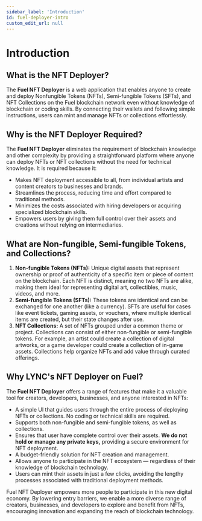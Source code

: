 ```yaml
---
sidebar_label: 'Introduction'
id: fuel-deployer-intro
custom_edit_url: null
---
```


# Introduction

## What is the NFT Deployer?

The **Fuel NFT Deployer** is a web application that enables anyone to create and deploy Nonfungible Tokens (NFTs), Semi-fungible Tokens (SFTs), and NFT Collections on the Fuel blockchain network even without knowledge of blockchain or coding skills. By connecting their wallets and following simple instructions, users can mint and manage NFTs or collections effortlessly.

## Why is the NFT Deployer Required?
The **Fuel NFT Deployer** eliminates the requirement of blockchain knowledge and other complexity by providing a straightforward platform where anyone can deploy NFTs or NFT collections without the need for technical knowledge. It is required because it:

* Makes NFT deployment accessible to all, from individual artists and content creators to businesses and brands.
* Streamlines the process, reducing time and effort compared to traditional methods.
* Minimizes the costs associated with hiring developers or acquiring specialized blockchain skills.
* Empowers users by giving them full control over their assets and creations without relying on intermediaries.

## What are Non-fungible, Semi-fungible Tokens, and Collections?
1. **Non-fungible Tokens (NFTs):** Unique digital assets that represent ownership or proof of authenticity of a specific item or piece of content on the blockchain. Each NFT is distinct, meaning no two NFTs are alike, making them ideal for representing digital art, collectibles, music, videos, and more.
2. **Semi-fungible Tokens (SFTs):** These tokens are identical and can be exchanged for one another (like a currency). SFTs are useful for cases like event tickets, gaming assets, or vouchers, where multiple identical items are created, but their state changes after use.
3. **NFT Collections:** A set of NFTs grouped under a common theme or project. Collections can consist of either non-fungible or semi-fungible tokens. For example, an artist could create a collection of digital artworks, or a game developer could create a collection of in-game assets. Collections help organize NFTs and add value through curated offerings.


## Why LYNC's NFT Deployer on Fuel?
The **Fuel NFT Deployer** offers a range of features that make it a valuable tool for creators, developers, businesses, and anyone interested in NFTs:

* A simple UI that guides users through the entire process of deploying NFTs or collections. No coding or technical skills are required.
* Supports both non-fungible and semi-fungible tokens, as well as collections.
* Ensures that user have complete control over their assets. **We do not hold or manage any private keys,** providing a secure environment for NFT deployment.
* A budget-friendly solution for NFT creation and management.
* Allows anyone to participate in the NFT ecosystem — regardless of their knowledge of blockchain technology.
* Users can mint their assets in just a few clicks, avoiding the lengthy processes associated with traditional deployment methods.

Fuel NFT Deployer empowers more people to participate in this new digital economy. By lowering entry barriers, we enable a more diverse range of creators, businesses, and developers to explore and benefit from NFTs, encouraging innovation and expanding the reach of blockchain technology.
